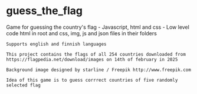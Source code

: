 # guess_the_flag
 Game for guessing the country's flag - Javascript, html and css - Low level code
 html in root and css, img, js and json files in their folders

    Supports english and finnish languages

    This project contains the flags of all 254 countries downloaded from https://flagpedia.net/download/images on 14th of february in 2025

    Background image designed by starline / Freepik http://www.freepik.com

    Idea of this game is to guess corrrect countries of five randomly selected flag
